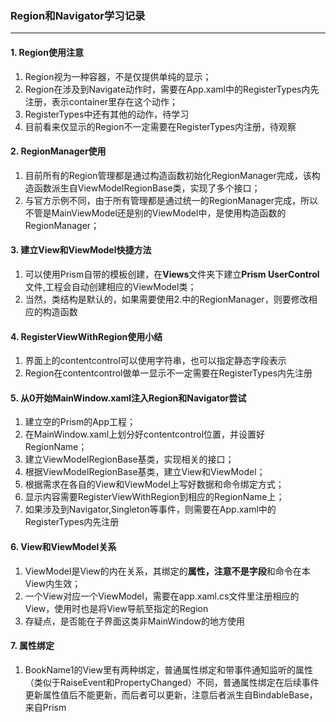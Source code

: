 ﻿### Region和Navigator学习记录
---
#### 1. Region使用注意
1. Region视为一种容器，不是仅提供单纯的显示；
2. Region在涉及到Navigate动作时，需要在App.xaml中的RegisterTypes内先注册，表示container里存在这个动作；
3. RegisterTypes中还有其他的动作，待学习
4. 目前看来仅显示的Region不一定需要在RegisterTypes内注册，待观察
#### 2. RegionManager使用
1. 目前所有的Region管理都是通过构造函数初始化RegionManager完成，该构造函数派生自ViewModelRegionBase类，实现了多个接口；
2. 与官方示例不同，由于所有管理都是通过统一的RegionManager完成，所以不管是MainViewModel还是别的ViewModel中，是使用构造函数的RegionManager；
#### 3. 建立View和ViewModel快捷方法
1. 可以使用Prism自带的模板创建，在**Views**文件夹下建立**Prism UserControl**文件,工程会自动创建相应的ViewModel类；
2. 当然，类结构是默认的，如果需要使用2.中的RegionManager，则要修改相应的构造函数
#### 4. RegisterViewWithRegion使用小结
1. 界面上的contentcontrol可以使用字符串，也可以指定静态字段表示
2. Region在contentcontrol做单一显示不一定需要在RegisterTypes内先注册
#### 5. 从0开始MainWindow.xaml注入Region和Navigator尝试
1. 建立空的Prism的App工程；
2. 在MainWindow.xaml上划分好contentcontrol位置，并设置好RegionName；
3. 建立ViewModelRegionBase基类，实现相关的接口；
4. 根据ViewModelRegionBase基类，建立View和ViewModel；
5. 根据需求在各自的View和ViewModel上写好数据和命令绑定方式；
6. 显示内容需要RegisterViewWithRegion到相应的RegionName上；
7. 如果涉及到Navigator,Singleton等事件，则需要在App.xaml中的RegisterTypes内先注册
#### 6. View和ViewModel关系
1. ViewModel是View的内在关系，其绑定的**属性，注意不是字段**和命令在本View内生效；
2. 一个View对应一个ViewModel，需要在app.xaml.cs文件里注册相应的View，使用时也是将View导航至指定的Region
3. 存疑点，是否能在子界面这类非MainWindow的地方使用
#### 7. 属性绑定
1. BookName1的View里有两种绑定，普通属性绑定和带事件通知监听的属性（类似于RaiseEvent和PropertyChanged）不同，普通属性绑定在后续事件更新属性值后不能更新，而后者可以更新，注意后者派生自BindableBase，来自Prism

